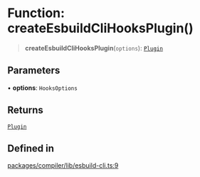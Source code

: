 # Function: createEsbuildCliHooksPlugin()

> **createEsbuildCliHooksPlugin**(`options`): [`Plugin`](../../esbuild/interfaces/Plugin.md)

## Parameters

• **options**: `HooksOptions`

## Returns

[`Plugin`](../../esbuild/interfaces/Plugin.md)

## Defined in

[packages/compiler/lib/esbuild-cli.ts:9](https://github.com/andreisergiu98/baeta/blob/e352a1ec749c5b23df693f5f8373ac0b75347349/packages/compiler/lib/esbuild-cli.ts#L9)
